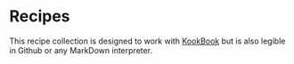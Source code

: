 # Recipes

This recipe collection is designed to work with [KookBook](https://github.com/KDE/kookbook) but is also legible in Github or any MarkDown interpreter.